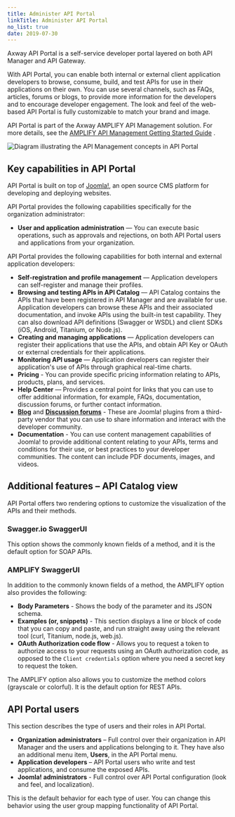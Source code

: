 ```yaml
---
title: Administer API Portal
linkTitle: Administer API Portal
no_list: true
date: 2019-07-30
---
```


Axway API Portal is a self-service developer portal layered on both API Manager and API Gateway.

With API Portal, you can enable both internal or external client application developers to browse, consume, build, and test APIs for use in their applications on their own. You can use several channels, such as FAQs, articles, forums or blogs, to provide more information for the developers and to encourage developer engagement. The look and feel of the web-based API Portal is fully customizable to match your brand and image.

API Portal is part of the Axway AMPLIFY API Management solution. For more details, see the [AMPLIFY API Management Getting Started Guide](/bundle/APIManagementPlus_GettingStartedGuide_allOS_en_HTML5/) .

![Diagram illustrating the API Management concepts in API Portal](/Images/APIPortal/API_Portal_cncpt_api_mgmt.png)

Key capabilities in API Portal
------------------------------

API Portal is built on top of [Joomla!](http://www.joomla.org/), an open source CMS platform for developing and deploying websites.

API Portal provides the following capabilities specifically for the organization administrator:

-   **User and application administration** — You can execute basic operations, such as approvals and rejections, on both API Portal users and applications from your organization.

API Portal provides the following capabilities for both internal and external application developers:

-   **Self-registration and profile management** — Application developers can self-register and manage their profiles.
-   **Browsing and testing APIs in API Catalog** — API Catalog contains the APIs that have been registered in API Manager and are available for use. Application developers can browse these APIs and their associated documentation, and invoke APIs using the built-in test capability. They can also download API definitions (Swagger or WSDL) and client SDKs (iOS, Android, Titanium, or Node.js).
-   **Creating and managing applications** — Application developers can register their applications that use the APIs, and obtain API Key or OAuth or external credentials for their applications.
-   **Monitoring API usage** — Application developers can register their application's use of APIs through graphical real-time charts.
-   **Pricing** - You can provide specific pricing information relating to APIs, products, plans, and services.
-   **Help Center** — Provides a central point for links that you can use to offer additional information, for example, FAQs, documentation, discussion forums, or further contact information.
-   **[Blog](http://stackideas.com/easyblog)** and **[Discussion forums](http://stackideas.com/easydiscuss)** - These are Joomla! plugins from a third-party vendor that you can use to share information and interact with the developer community.
-   **Documentation** - You can use content management capabilities of Joomla! to provide additional content relating to your APIs, terms and conditions for their use, or best practices to your developer communities. The content can include PDF documents, images, and videos.

Additional features – API Catalog view
--------------------------------------

API Portal offers two rendering options to customize the visualization of the APIs and their methods.

### Swagger.io SwaggerUI

This option shows the commonly known fields of a method, and it is the default option for SOAP APIs.

### AMPLIFY SwaggerUI

In addition to the commonly known fields of a method, the AMPLIFY option also provides the following:

-   **Body Parameters** - Shows the body of the parameter and its JSON schema.
-   **Examples (or, snippets)** - This section displays a line or block of code that you can copy and paste, and run straight away using the relevant tool (curl, Titanium, node.js, web.js).
-   **OAuth Authorization code flow** - Allows you to request a token to authorize access to your requests using an OAuth authorization code, as opposed to the `Client credentials` option where you need a secret key to request the token.

The AMPLIFY option also allows you to customize the method colors (grayscale or colorful). It is the default option for REST APIs.

API Portal users
----------------

This section describes the type of users and their roles in API Portal.

-   **Organization administrators** – Full control over their organization in API Manager and the users and applications belonging to it. They have also an additional menu item, **Users**, in the API Portal menu.
-   **Application developers** – API Portal users who write and test applications, and consume the exposed APIs.
-   **Joomla! administrators** - Full control over API Portal configuration (look and feel, and localization).

This is the default behavior for each type of user. You can change this behavior using the user group mapping functionality of API Portal.
